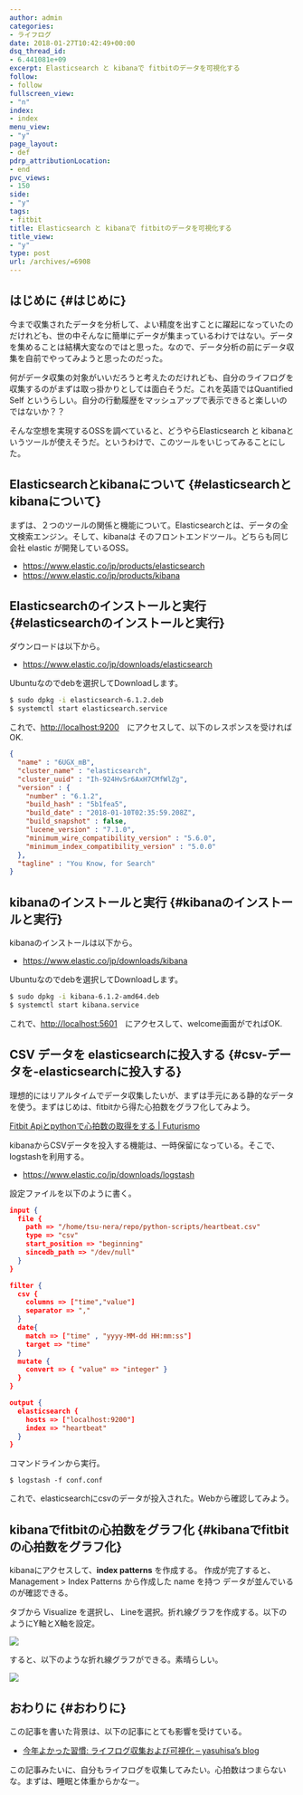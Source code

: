 ```yaml
---
author: admin
categories:
- ライフログ
date: 2018-01-27T10:42:49+00:00
dsq_thread_id:
- 6.441081e+09
excerpt: Elasticsearch と kibanaで fitbitのデータを可視化する
follow:
- follow
fullscreen_view:
- "n"
index:
- index
menu_view:
- "y"
page_layout:
- def
pdrp_attributionLocation:
- end
pvc_views:
- 150
side:
- "y"
tags:
- fitbit
title: Elasticsearch と kibanaで fitbitのデータを可視化する
title_view:
- "y"
type: post
url: /archives/=6908
---
```


## はじめに {#はじめに}

今まで収集されたデータを分析して、よい精度を出すことに躍起になっていたのだけれども、世の中そんなに簡単にデータが集まっているわけではない。データを集めることは結構大変なのではと思った。なので、データ分析の前にデータ収集を自前でやってみようと思ったのだった。

何がデータ収集の対象がいいだろうと考えたのだけれども、自分のライフログを収集するのがまずは取っ掛かりとしては面白そうだ。これを英語ではQuantified Self というらしい。自分の行動履歴をマッシュアップで表示できると楽しいのではないか？？

そんな空想を実現するOSSを調べていると、どうやらElasticsearch と kibanaというツールが使えそうだ。というわけで、このツールをいじってみることにした。

## Elasticsearchとkibanaについて {#elasticsearchとkibanaについて}

まずは、２つのツールの関係と機能について。Elasticsearchとは、データの全文検索エンジン。そして、kibanaは そのフロントエンドツール。どちらも同じ会社 elastic が開発しているOSS。

  * <https://www.elastic.co/jp/products/elasticsearch>
  * <https://www.elastic.co/jp/products/kibana>

## Elasticsearchのインストールと実行 {#elasticsearchのインストールと実行}

ダウンロードは以下から。

  * <https://www.elastic.co/jp/downloads/elasticsearch>

Ubuntuなのでdebを選択してDownloadします。

```bash
$ sudo dpkg -i elasticsearch-6.1.2.deb
$ systemctl start elasticsearch.service
```

これで、<http://localhost:9200>　にアクセスして、以下のレスポンスを受ければOK.

```json
{
  "name" : "6UGX_mB",
  "cluster_name" : "elasticsearch",
  "cluster_uuid" : "Ih-924HvSr6AxH7CMfWlZg",
  "version" : {
    "number" : "6.1.2",
    "build_hash" : "5b1fea5",
    "build_date" : "2018-01-10T02:35:59.208Z",
    "build_snapshot" : false,
    "lucene_version" : "7.1.0",
    "minimum_wire_compatibility_version" : "5.6.0",
    "minimum_index_compatibility_version" : "5.0.0"
  },
  "tagline" : "You Know, for Search"
}
```

## kibanaのインストールと実行 {#kibanaのインストールと実行}

kibanaのインストールは以下から。

  * <https://www.elastic.co/jp/downloads/kibana>

Ubuntuなのでdebを選択してDownloadします。

```bash
$ sudo dpkg -i kibana-6.1.2-amd64.deb
$ systemctl start kibana.service
```

これで、<http://localhost:5601>　にアクセスして、welcome画面がでればOK.

## CSV データを elasticsearchに投入する {#csv-データを-elasticsearchに投入する}
理想的にはリアルタイムでデータ収集したいが、まずは手元にある静的なデータを使う。まずはじめは、fitbitから得た心拍数をグラフ化してみよう。

[Fitbit Apiとpythonで心拍数の取得をする | Futurismo][1]</th> 

kibanaからCSVデータを投入する機能は、一時保留になっている。そこで、logstashを利用する。

  * <https://www.elastic.co/jp/downloads/logstash>

設定ファイルを以下のように書く。

```json
input {
  file {
    path => "/home/tsu-nera/repo/python-scripts/heartbeat.csv"
    type => "csv"
    start_position => "beginning"
    sincedb_path => "/dev/null"
  }
}

filter {
  csv {
    columns => ["time","value"]
    separator => ","
  }
  date{
    match => ["time" , "yyyy-MM-dd HH:mm:ss"]
    target => "time"
  }
  mutate {
    convert => { "value" => "integer" }
  }
}

output {
  elasticsearch {
    hosts => ["localhost:9200"]
    index => "heartbeat"
  }
}
```

コマンドラインから実行。

    $ logstash -f conf.conf 

これで、elasticsearchにcsvのデータが投入された。Webから確認してみよう。

## kibanaでfitbitの心拍数をグラフ化 {#kibanaでfitbitの心拍数をグラフ化}

kibanaにアクセスして、**index patterns** を作成する。 作成が完了すると、Management > Index Patterns から作成した name を持つ データが並んでいるのが確認できる。

タブから Visualize を選択し、 Lineを選択。折れ線グラフを作成する。以下のようにY軸とX軸を設定。

![][2]

すると、以下のような折れ線グラフができる。素晴らしい。

![][3]

## おわりに {#おわりに}

この記事を書いた背景は、以下の記事にとても影響を受けている。

  * [今年よかった習慣: ライフログ収集および可視化 &#8211; yasuhisa’s blog][4]

この記事みたいに、自分もライフログを収集してみたい。心拍数はつまらないな。まずは、睡眠と体重からかなー。

 [1]: http://futurismo.biz/archives/6903
 [2]: https://lh3.googleusercontent.com/R9DgSlOzH6bdZhiCxMdcDKAe1ubgP3gpE2NUAZY1FTUfn7e51kUI0t335UGzveJPRuelys3o5mxnp4Bi1TujYZ7jPk3F6NDpr9bJtr_51OM_-9H0J5yeGO7YlZ46wqyat5TiGWgFUUx9GYhmwXxl-OkMtIheb6oUUs6Wj4ttfvPKn_RVga_UgpNsP98JtLRVhudb6prQppjCZyBzSb1v1DUBpABxD5fZ5iXBb3YyzKh8j_fJjPrGpFDdtwQHEQBWrGqJCxBWUgKYOVkW1szFPTCFzfbE0M1hC0uYmzARt6Uu_h8rOO-ihIkAcQzSpQGW2zme5pbsMWoYqOFDmDwtsGTzb6VvjPahkNZBAazSLAyUXIdlhArZXVJAeOrFKU6G1AU324xe3UuNJYttzSW4gVSTOvdJGTFkfrEBc7pVIol-qocUiD_W8xUEkI5Zlu59-FZ32rbQO9UylwogQaq7FYTwm0Jsg0DUOI0poFn3rs-z4t3JJlzbBYtGZ9i7Dz8tyxTQ64r1zZjvw1ybx2uVHzNBtaj4vX9NBx702jVblhLA7xLTGoiR2vF-Jz3v2G7SEE0i0iQvsyDQywz67HUWoPZIcaf4ByKNwILqTHM=w389-h696-no
 [3]: https://lh3.googleusercontent.com/c2SHfgAqAelnqs5Tts0XvOrJ8KpnqDvOdSsLZ36bPJ08pr-CKCKmRarIB3pRj6o3M7zmpeJ-i01PQoZeMZ5-eCDShUpaDuFDLtlOsr3O9FLWVeGZtvlaXj44-TZyJdDMVYsqRl5Ufbii66XtwiKokRYu3DAUZJ5sRG7tEumJGgm8gDMBvScvxtLNmEprCgJSZnVi-jqcsDxS5SUKB6Jjynbj30hxZFx4kZB3xLu5_CvfhdaBSf667y3Tvj4ZIXRMTqi6qGuYkE06W5hCAWUciIjGOQ6WFr0Dm7fq-wOIiQYeR5Ybcy6Fa42fIbOaO5gjKiqEhnvc1tObRoxySCEzHcobTA-D2kCPXc9pp1Tc6BUzfAgWWsle1GQ8BpKt5KK6WZg_D_SNcY-aZPTSCQ_A-6IHcbjaIlKU2V_XQp3RFZvonzZ5ZSdsiAF0xzR6r_cdHtg9-0SzFg5o71sfRloSaY8u7QC8OnRyq82jwMJpL4XsdtPB_XEL15K2UeHJLQ2Ey_G_k0VBNq_IXXxostyjYnuXAHTpC84qRgjNyhZlo9b0BdMSYw_w0y6XZNI1TXakErO_RxBK_APhUuCaALY-c4aoNX-_Go_-f8Z0O5c=w952-h546-no
 [4]: http://www.yasuhisay.info/entry/2015/12/21/000843
